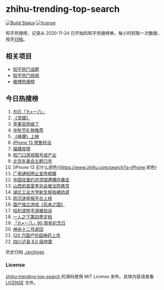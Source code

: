 # zhihu-trending-top-search

[![Build Status](https://github.com/justjavac/zhihu-trending-top-search/workflows/ci/badge.svg?branch=main)](https://github.com/justjavac/zhihu-trending-top-search/actions)
[![license](https://img.shields.io/github/license/justjavac/zhihu-trending-top-search)](https://github.com/justjavac/zhihu-trending-top-search/blob/main/LICENSE)

知乎热搜榜，记录从 2020-11-24 日开始的知乎热搜榜单。每小时抓取一次数据，按天[归档](./archives)。

## 相关项目

- [知乎热门话题](https://github.com/justjavac/zhihu-trending-hot-questions)
- [知乎热门视频](https://github.com/justjavac/zhihu-trending-hot-video)
- [微博热搜榜](https://github.com/justjavac/weibo-trending-hot-search)

## 今日热搜榜

<!-- BEGIN -->
<!-- 最后更新时间 Sat Sep 18 2021 23:12:38 GMT+0800 (China Standard Time) -->

1. [勿忘「九•一八」](https://www.zhihu.com/search?q=九一八)
1. [《灵媒》](https://www.zhihu.com/search?q=灵媒)
1. [苹果官网崩了](https://www.zhihu.com/search?q=苹果官网)
1. [中秋节礼物推荐](https://www.zhihu.com/search?q=中秋节礼物)
1. [《峰爆》上映](https://www.zhihu.com/search?q=峰爆)
1. [iPhone 13 预售秒没](https://www.zhihu.com/search?q=iPhone13)
1. [福建疫情](https://www.zhihu.com/search?q=福建疫情)
1. [校门口游戏租号成产业](https://www.zhihu.com/search?q=租号)
1. [北京冬奥会主题口号](https://www.zhihu.com/search?q=北京冬奥会)
1. [iPhone 13 买什么颜色](https://www.zhihu.com/search?q=iPhone 颜色)
1. [广电通知停止宣传槟榔](https://www.zhihu.com/search?q=槟榔)
1. [中国驻里约总领馆遭爆炸袭击](https://www.zhihu.com/search?q=里约总领馆)
1. [山西前首富李兆会被法院悬赏](https://www.zhihu.com/search?q=李兆会)
1. [湖北工业大学新生偷拍被劝退](https://www.zhihu.com/search?q=湖北工业大学)
1. [防沉迷举报平台上线](https://www.zhihu.com/search?q=防沉迷)
1. [国产独立游戏《风来之国》](https://www.zhihu.com/search?q=风来之国)
1. [哈利波特手游被投诉](https://www.zhihu.com/search?q=哈利波特魔法觉醒)
1. [一人之下第四季定档](https://www.zhihu.com/search?q=一人之下)
1. [「九•一八」90 周年纪念日](https://www.zhihu.com/search?q=九一八)
1. [神舟十二号返回](https://www.zhihu.com/search?q=神舟十二)
1. [120 万国产抗癌神药上市](https://www.zhihu.com/search?q=国产抗癌神药)
1. [四川泸县 6.0 级地震](https://www.zhihu.com/search?q=泸县)

<!-- END -->

历史归档 [./archives](./archives)

### License

[zhihu-trending-top-search](https://github.com/justjavac/zhihu-trending-top-search)
的源码使用 MIT License 发布。具体内容请查看 [LICENSE](./LICENSE) 文件。
